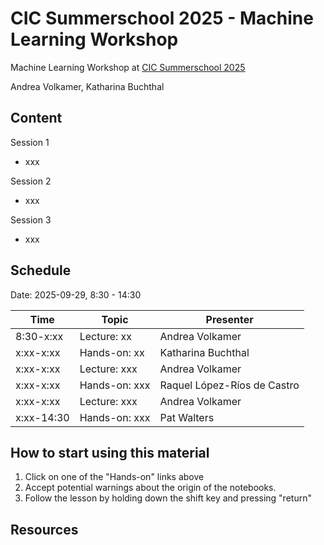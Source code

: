 # CIC Summerschool 2025 - Machine Learning Workshop

Machine Learning Workshop at [CIC Summerschool 2025]([https://www.rscbmcs.org/events/aichem7/](https://www.cicsummerschool.de))

Andrea Volkamer, Katharina Buchthal

## Content

Session 1
* xxx

Session 2
* xxx

Session 3
* xxx

## Schedule

Date: 2025-09-29, 8:30 - 14:30


| Time      | Topic                           | Presenter                   |
| ----------| ------------------------------- | --------------------------- |
| 8:30-x:xx | Lecture: xx    | Andrea Volkamer                 |
| x:xx-x:xx | Hands-on: xx   | Katharina Buchthal        |
| x:xx-x:xx | Lecture: xxx            | Andrea Volkamer             |
| x:xx-x:xx | Hands-on: xxx | Raquel López-Ríos de Castro |
| x:xx-x:xx | Lecture: xxx         | Andrea Volkamer                |
| x:xx-14:30 | Hands-on: xxx   | Pat Walters                 |

<!-- TODO: Update colab links -->

<!--
[1]: https://colab.research.google.com/github/volkamerlab/ai_in_chemistry_workshop/blob/main/Session_1/Session_1.ipynb
[2]: https://colab.research.google.com/github/volkamerlab/ai_in_chemistry_workshop/blob/main/Session_2/AI_in_chemistry_workshop_session_2.ipynb
[3]: https://colab.research.google.com/github/volkamerlab/ai_in_chemistry_workshop/blob/main/Session_3/SMILES_RNN.ipynb
[4]: https://colab.research.google.com/github/volkamerlab/ai_in_chemistry_workshop/blob/main/Session_3/active_regression.ipynb -->

## How to start using this material

1. Click on one of the "Hands-on" links above
2. Accept potential warnings about the origin of the notebooks.
3. Follow the lesson by holding down the shift key and pressing "return"


## Resources
<!-- [This document](https://github.com/volkamerlab/ai_in_chemistry_workshop/blob/main/resources.md) contains a list of useful resources for learning more about AI in drug discovery. -->

